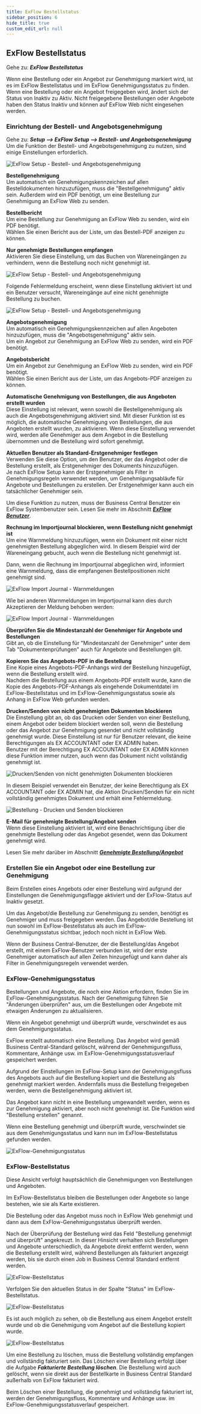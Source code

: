 ```yaml
---
title: ExFlow Bestellstatus
sidebar_position: 6
hide_title: true
custom_edit_url: null
---
```

## ExFlow Bestellstatus

Gehe zu: ***ExFlow Bestellstatus***

Wenn eine Bestellung oder ein Angebot zur Genehmigung markiert wird, ist es im ExFlow Bestellstatus und im ExFlow Genehmigungsstatus zu finden. Wenn eine Bestellung oder ein Angebot freigegeben wird, ändert sich der Status von Inaktiv zu Aktiv. Nicht freigegebene Bestellungen oder Angebote haben den Status Inaktiv und können auf ExFlow Web nicht eingesehen werden.

### Einrichtung der Bestell- und Angebotsgenehmigung

Gehe zu: ***Setup \--\> ExFlow Setup \--\> Bestell- und Angebotsgenehmigung***<br/>
Um die Funktion der Bestell- und Angebotsgenehmigung zu nutzen, sind einige Einstellungen erforderlich.

![ExFlow Setup - Bestell- und Angebotsgenehmigung](../../images/exflow-setup-order-and-quote-approval-001.png)

**Bestellgenehmigung**<br/>
Um automatisch ein Genehmigungskennzeichen auf allen Bestelldokumenten hinzuzufügen, muss die "Bestellgenehmigung" aktiv sein. Außerdem wird ein PDF benötigt, um eine Bestellung zur Genehmigung an ExFlow Web zu senden.

**Bestellbericht**<br/>
Um eine Bestellung zur Genehmigung an ExFlow Web zu senden, wird ein PDF benötigt.<br/>
Wählen Sie einen Bericht aus der Liste, um das Bestell-PDF anzeigen zu können.

**Nur genehmigte Bestellungen empfangen** <br/>
Aktivieren Sie diese Einstellung, um das Buchen von Wareneingängen zu verhindern, wenn die Bestellung noch nicht genehmigt ist.

![ExFlow Setup - Bestell- und Angebotsgenehmigung](../../images/exflow-setup-order-and-quote-approval-003.png)

Folgende Fehlermeldung erscheint, wenn diese Einstellung aktiviert ist und ein Benutzer versucht, Wareneingänge auf eine nicht genehmigte Bestellung zu buchen.

![ExFlow Setup - Bestell- und Angebotsgenehmigung](../../images/unapproved-order-card-only-receive-approved-order-error-message-001.png)

**Angebotsgenehmigung**<br/>
Um automatisch ein Genehmigungskennzeichen auf allen Angeboten hinzuzufügen, muss die "Angebotsgenehmigung" aktiv sein.<br/>
Um ein Angebot zur Genehmigung an ExFlow Web zu senden, wird ein PDF benötigt.

**Angebotsbericht**<br/>
Um ein Angebot zur Genehmigung an ExFlow Web zu senden, wird ein PDF benötigt.<br/>
Wählen Sie einen Bericht aus der Liste, um das Angebots-PDF anzeigen zu können.

**Automatische Genehmigung von Bestellungen, die aus Angeboten erstellt wurden**<br/>
Diese Einstellung ist relevant, wenn sowohl die Bestellgenehmigung als auch die Angebotsgenehmigung aktiviert sind. Mit dieser Funktion ist es möglich, die automatische Genehmigung von Bestellungen, die aus Angeboten erstellt wurden, zu aktivieren. Wenn diese Einstellung verwendet wird, werden alle Genehmiger aus dem Angebot in die Bestellung übernommen und die Bestellung wird sofort genehmigt.

**Aktuellen Benutzer als Standard-Erstgenehmiger festlegen**<br/>
Verwenden Sie diese Option, um den Benutzer, der das Angebot oder die Bestellung erstellt, als Erstgenehmiger des Dokuments hinzuzufügen.<br/>
Je nach ExFlow Setup kann der Erstgenehmiger als Filter in Genehmigungsregeln verwendet werden, um Genehmigungsabläufe für Angebote und Bestellungen zu erstellen. Der Erstgenehmiger kann auch ein tatsächlicher Genehmiger sein.

Um diese Funktion zu nutzen, muss der Business Central Benutzer ein ExFlow Systembenutzer sein. Lesen Sie mehr im Abschnitt [***ExFlow Benutzer***](https://docs.signupsoftware.com/business-central/docs/user-manual/business-functionality/exflow-user).

**Rechnung im Importjournal blockieren, wenn Bestellung nicht genehmigt ist**<br/>
Um eine Warnmeldung hinzuzufügen, wenn ein Dokument mit einer nicht genehmigten Bestellung abgeglichen wird. In diesem Beispiel wird der Wareneingang gebucht, auch wenn die Bestellung nicht genehmigt ist.

Dann, wenn die Rechnung im Importjournal abgeglichen wird, informiert eine Warnmeldung, dass die empfangenen Bestellpositionen nicht genehmigt sind.

![ExFlow Import Journal - Warnmeldungen](../../images/image286.png)

Wie bei anderen Warnmeldungen im Importjournal kann dies durch Akzeptieren der Meldung behoben werden:

![ExFlow Import Journal - Warnmeldungen](../../images/image287.png)

**Überprüfen Sie die Mindestanzahl der Genehmiger für Angebote und Bestellungen**<br/>
Gibt an, ob die Einstellung für "Mindestanzahl der Genehmiger" unter dem Tab "Dokumentenprüfungen" auch für Angebote und Bestellungen gilt.

**Kopieren Sie das Angebots-PDF in die Bestellung**<br/>
Eine Kopie eines Angebots-PDF-Anhangs wird der Bestellung hinzugefügt, wenn die Bestellung erstellt wird.<br/>
Nachdem die Bestellung aus einem Angebots-PDF erstellt wurde, kann die Kopie des Angebots-PDF-Anhangs als eingehende Dokumentdatei im ExFlow-Bestellstatus und im ExFlow-Genehmigungsstatus sowie als Anhang in ExFlow Web gefunden werden.

**Drucken/Senden von nicht genehmigten Dokumenten blockieren**<br/>
Die Einstellung gibt an, ob das Drucken oder Senden von einer Bestellung, einem Angebot oder beidem blockiert werden soll, wenn die Bestellung oder das Angebot zur Genehmigung gesendet und nicht vollständig genehmigt wurde.
Diese Einstellung ist nur für Benutzer relevant, die keine Berechtigungen als EX ACCOUNTANT oder EX ADMIN haben.<br/>
Benutzer mit der Berechtigung EX ACCOUNTANT oder EX ADMIN können diese Funktion immer nutzen, auch wenn das Dokument nicht vollständig genehmigt ist.

![Drucken/Senden von nicht genehmigten Dokumenten blockieren](../../images/exflow-setup-order-and-quote-approval-002.png)

In diesem Beispiel verwendet ein Benutzer, der keine Berechtigung als EX ACCOUNTANT oder EX ADMIN hat, die Aktion Drucken/Senden für ein nicht vollständig genehmigtes Dokument und erhält eine Fehlermeldung.

![Bestellung - Drucken und Senden blockieren](../../images/purchase-order-001.png)

**E-Mail für genehmigte Bestellung/Angebot senden** <br/>
Wenn diese Einstellung aktiviert ist, wird eine Benachrichtigung über die genehmigte Bestellung oder das Angebot gesendet, wenn das Dokument genehmigt wird.

Lesen Sie mehr darüber im Abschnitt [***Genehmigte Bestellung/Angebot***](https://docs.signupsoftware.com/business-central/docs/user-manual/approval-workflow/email-reminders#approved-orderquote)

### Erstellen Sie ein Angebot oder eine Bestellung zur Genehmigung

Beim Erstellen eines Angebots oder einer Bestellung wird aufgrund der Einstellungen die Genehmigungsflagge aktiviert und der ExFlow-Status auf Inaktiv gesetzt.

Um das Angebot/die Bestellung zur Genehmigung zu senden, benötigt es Genehmiger und muss freigegeben werden. Das Angebot/die Bestellung ist nun sowohl im ExFlow-Bestellstatus als auch im ExFlow-Genehmigungsstatus sichtbar, jedoch noch nicht in ExFlow Web.

Wenn der Business Central-Benutzer, der die Bestellung/das Angebot erstellt, mit einem ExFlow-Benutzer verbunden ist, wird der erste Genehmiger automatisch auf allen Zeilen hinzugefügt und kann daher als Filter in Genehmigungsregeln verwendet werden.

### ExFlow-Genehmigungsstatus

Bestellungen und Angebote, die noch eine Aktion erfordern, finden Sie im ExFlow-Genehmigungsstatus. Nach der Genehmigung führen Sie "Änderungen überprüfen" aus, um die Bestellungen oder Angebote mit etwaigen Änderungen zu aktualisieren.

Wenn ein Angebot genehmigt und überprüft wurde, verschwindet es aus dem Genehmigungsstatus.

ExFlow erstellt automatisch eine Bestellung. Das Angebot wird gemäß Business Central-Standard gelöscht, während der Genehmigungsfluss, Kommentare, Anhänge usw. im ExFlow-Genehmigungsstatusverlauf gespeichert werden.

Aufgrund der Einstellungen im ExFlow-Setup kann der Genehmigungsfluss des Angebots auch auf die Bestellung kopiert und die Bestellung als genehmigt markiert werden. Andernfalls muss die Bestellung freigegeben werden, wenn die Bestellgenehmigung aktiviert ist.

Das Angebot kann nicht in eine Bestellung umgewandelt werden, wenn es zur Genehmigung aktiviert, aber noch nicht genehmigt ist. Die Funktion wird "Bestellung erstellen" genannt.

Wenn eine Bestellung genehmigt und überprüft wurde, verschwindet sie aus dem Genehmigungsstatus und kann nun im ExFlow-Bestellstatus gefunden werden.

![ExFlow-Genehmigungsstatus](../../images/image288.png)

### ExFlow-Bestellstatus

Diese Ansicht verfolgt hauptsächlich die Genehmigungen von Bestellungen und Angeboten.

Im ExFlow-Bestellstatus bleiben die Bestellungen oder Angebote so lange bestehen, wie sie als Karte existieren.

Die Bestellung oder das Angebot muss noch in ExFlow Web genehmigt und dann aus dem ExFlow-Genehmigungsstatus überprüft werden.

Nach der Überprüfung der Bestellung wird das Feld "Bestellung genehmigt und überprüft" angekreuzt. In dieser Hinsicht verhalten sich Bestellungen und Angebote unterschiedlich, da Angebote direkt entfernt werden, wenn die Bestellung erstellt wird, während Bestellungen als fakturiert angezeigt werden, bis sie durch einen Job in Business Central Standard entfernt werden.

![ExFlow-Bestellstatus](../../images/image289.png)

Verfolgen Sie den aktuellen Status in der Spalte "Status" im ExFlow-Bestellstatus.

![ExFlow-Bestellstatus](../../images/image290.png)

Es ist auch möglich zu sehen, ob die Bestellung aus einem Angebot erstellt wurde und ob die Genehmigung vom Angebot auf die Bestellung kopiert wurde.

![ExFlow-Bestellstatus](../../images/image291.png)

Um eine Bestellung zu löschen, muss die Bestellung vollständig empfangen und vollständig fakturiert sein. Das Löschen einer Bestellung erfolgt über die Aufgabe ***Fakturierte Bestellung löschen***. Die Bestellung wird auch gelöscht, wenn sie direkt aus der Bestellkarte in Business Central Standard außerhalb von ExFlow fakturiert wird.

Beim Löschen einer Bestellung, die genehmigt und vollständig fakturiert ist, werden der Genehmigungsfluss, Kommentare und Anhänge usw. im ExFlow-Genehmigungsstatusverlauf gespeichert.

